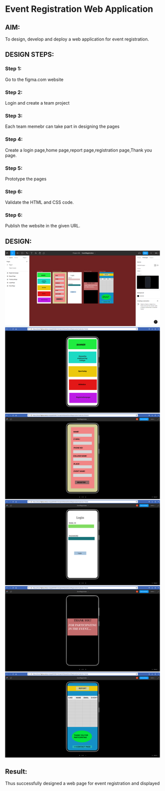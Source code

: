 # Event Registration Web Application

## AIM:
To design, develop and deploy a web application for event registration.

## DESIGN STEPS:

### Step 1:
Go to the figma.com website

### Step 2:
Login and create a team project

### Step 3:
Each team memebr can take part in designing the pages

### Step 4:
Create a login page,home page,report page,registration page,Thank you page.
### Step 5:
Prototype the pages
### Step 6:

Validate the HTML and CSS code.

### Step 6:

Publish the website in the given URL.

## DESIGN:
![OUTPUT](./OUT.png)
![OUTPUT](./out2.png)
![OUTPUT](./out3.png)
![OUTPUT](./out4.png)
![OUTPUT](./out5.png)
![OUTPUT](./out6.png)


## Result:
Thus successfully designed a web page for event registration and displayed
